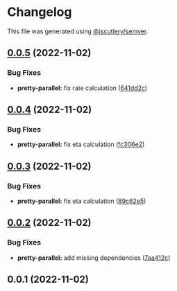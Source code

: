 # Changelog

This file was generated using [@jscutlery/semver](https://github.com/jscutlery/semver).

## [0.0.5](https://github.com/skrtheboss/prettier-tools/compare/pretty-parallel@0.0.4...pretty-parallel@0.0.5) (2022-11-02)

### Bug Fixes

-   **pretty-parallel:** fix rate calculation ([641dd2c](https://github.com/skrtheboss/prettier-tools/commit/641dd2cd9093eeba28d657523262c52f2ea85ff2))

## [0.0.4](https://github.com/skrtheboss/prettier-tools/compare/pretty-parallel@0.0.3...pretty-parallel@0.0.4) (2022-11-02)

### Bug Fixes

-   **pretty-parallel:** fix eta calculation ([fc306e2](https://github.com/skrtheboss/prettier-tools/commit/fc306e271e662642a06d35419c81bc4e7bfebd39))

## [0.0.3](https://github.com/skrtheboss/prettier-tools/compare/pretty-parallel@0.0.2...pretty-parallel@0.0.3) (2022-11-02)

### Bug Fixes

-   **pretty-parallel:** fix eta calculation ([89c62e5](https://github.com/skrtheboss/prettier-tools/commit/89c62e5929c88942499bd571ef830b9c8744204e))

## [0.0.2](https://github.com/skrtheboss/prettier-tools/compare/pretty-parallel@0.0.1...pretty-parallel@0.0.2) (2022-11-02)

### Bug Fixes

-   **pretty-parallel:** add missing dependencies ([7aa412c](https://github.com/skrtheboss/prettier-tools/commit/7aa412c4d866c16264ac5e3663be735915e63fc0))

## 0.0.1 (2022-11-02)
